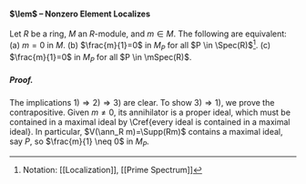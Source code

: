 #### $\lem$ – Nonzero Element Localizes
Let $R$ be a ring, $M$ an $R$-module, and $m\in M$. The following are equivalent:
(a) $m=0$ in $M$.
(b) $\frac{m}{1}=0$ in $M_P$ for all $P \in \Spec(R)$[^1].
(c) $\frac{m}{1}=0$ in $M_P$ for all $P \in \mSpec(R)$.

##### *Proof.*
The implications $1) \Rightarrow 2) \Rightarrow 3)$ are clear. To show $3) \Rightarrow 1)$, we prove the contrapositive. Given $m \neq 0$, its annihilator is a proper ideal, which must be contained in a maximal ideal by \Cref{every ideal is contained in a maximal ideal}. In particular, $V(\ann_R m)=\Supp(Rm)$ contains a maximal ideal, say $P$, so $\frac{m}{1} \neq 0$ in $M_P$.

[^1]: Notation: [[Localization]], [[Prime Spectrum]]